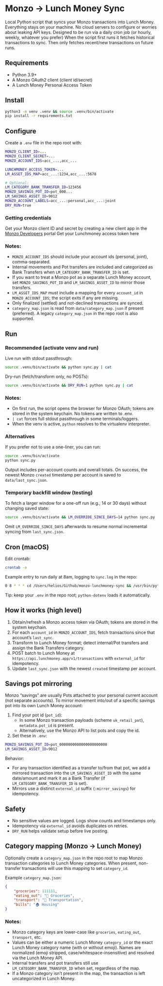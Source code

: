 # Monzo → Lunch Money Sync

Local Python script that syncs your Monzo transactions into Lunch Money. Everything stays on your machine. No cloud servers to configure or worries about leaking API keys.
Designed to be run via a daily cron job (or hourly, weekly, whatever you prefer) 
When the script first runs it fetches historical transactions to sync. Then only fetches recent/new transactions on future runs.

## Requirements

- Python 3.9+
- A Monzo OAuth2 client (client id/secret)
- A Lunch Money Personal Access Token

## Install

```bash
python3 -m venv .venv && source .venv/bin/activate
pip install -r requirements.txt
```

## Configure

Create a `.env` file in the repo root with:

```bash
MONZO_CLIENT_ID=...
MONZO_CLIENT_SECRET=...
MONZO_ACCOUNT_IDS=acc_...,acc_...

LUNCHMONEY_ACCESS_TOKEN=...
LM_ASSET_IDS_MAP=acc_...:1234,acc_...:5678

# Optional:
LM_CATEGORY_BANK_TRANSFER_ID=123456
MONZO_SAVINGS_POT_ID=pot_000...
LM_SAVINGS_ASSET_ID=9012
MONZO_ACCOUNT_LABELS=acc_...:personal,acc_...:joint
DRY_RUN=true
```

### Getting credentials

Get your Monzo client ID and secret by creating a new client app in the [Monzo Developers](https://developers.monzo.com/) portal
Get your Lunchmoney access token here

### Notes:

- `MONZO_ACCOUNT_IDS` should include your account ids (personal, joint), comma-separated.
- Internal movements and Pot transfers are included and categorized as Bank Transfers when `LM_CATEGORY_BANK_TRANSFER_ID` is set.
- If you want to treat a Monzo pot as a separate Lunch Money account, set `MONZO_SAVINGS_POT_ID` and `LM_SAVINGS_ASSET_ID` to mirror those transfers.
- `LM_ASSET_IDS_MAP` must include a mapping for every `account_id` in `MONZO_ACCOUNT_IDS`; the script exits if any are missing.
- Only finalized (settled) and not-declined transactions are synced.
- `category_map.json` is read from `data/category_map.json` if present (preferred). A legacy `category_map.json` in the repo root is also supported.

## Run

### Recommended (activate venv and run)

Live run with stdout passthrough:

```bash
source .venv/bin/activate && python sync.py | cat
```

Dry-run (fetch/transform only, no POSTs):

```bash
source .venv/bin/activate && DRY_RUN=1 python sync.py | cat
```

### Notes:

- On first run, the script opens the browser for Monzo OAuth; tokens are stored in the system keychain. No tokens are written to .env.
- `| cat` forces full stdout passthrough in some terminals/loggers.
- When the venv is active, `python` resolves to the virtualenv interpreter.

### Alternatives

If you prefer not to use a one-liner, you can run:

```bash
source .venv/bin/activate
python sync.py
```

Output includes per-account counts and overall totals. On success, the newest Monzo `created` timestamp per account is saved to `data/last_sync.json`.

### Temporary backfill window (testing)

To fetch a larger window for a one-off run (e.g., 14 or 30 days) without changing saved state:

```bash
source .venv/bin/activate && LM_OVERRIDE_SINCE_DAYS=14 python sync.py | cat
```

Omit `LM_OVERRIDE_SINCE_DAYS` afterwards to resume normal incremental syncing from `last_sync.json`.

## Cron (macOS)

Edit crontab:

```bash
crontab -e
```

Example entry to run daily at 8am, logging to `sync.log` in the repo:

```bash
0 8 * * * cd /Users/helios/Github/monzo-lunchmoney-sync && /usr/bin/python3 sync.py >> sync.log 2>&1
```

Tip: keep your `.env` in the repo root; `python-dotenv` loads it automatically.

## How it works (high level)

1. Obtain/refresh a Monzo access token via OAuth; tokens are stored in the system keychain.
2. For each `account_id` in `MONZO_ACCOUNT_IDS`, fetch transactions since that account’s `last_sync`.
3. Transform to Lunch Money format; detect internal/Pot transfers and assign the Bank Transfers category.
4. POST batch to Lunch Money at `https://api.lunchmoney.app/v1/transactions` with `external_id` for idempotency.
5. Update `last_sync.json` with the newest `created` timestamp per account.

## Savings pot mirroring

Monzo “savings” are usually Pots attached to your personal current account (not separate accounts). To mirror movement into/out of a specific savings pot into its own Lunch Money account:

1. Find your pot id (`pot_id`):
   - In some Monzo transaction payloads (scheme `uk_retail_pot`), `metadata.pot_id` is present.
   - Alternatively, use the Monzo API to list pots and copy the id.
2. Set these in `.env`:

```bash
MONZO_SAVINGS_POT_ID=pot_0000000000000000000000
LM_SAVINGS_ASSET_ID=9012
```

Behavior:

- For any transaction identified as a transfer to/from that pot, we add a mirrored transaction into the `LM_SAVINGS_ASSET_ID` with the same date/amount and mark it as a Bank Transfer (if `LM_CATEGORY_BANK_TRANSFER_ID` is set).
- Mirrors use a distinct `external_id` suffix (`:mirror_savings`) for idempotency.

## Safety

- No sensitive values are logged. Logs show counts and timestamps only.
- Idempotency via `external_id` avoids duplicates on retries.
- `DRY_RUN` helps validate setup before live posting.

## Category mapping (Monzo → Lunch Money)

Optionally create a `category_map.json` in the repo root to map Monzo transaction categories to Lunch Money categories. When present, non-transfer transactions will use this mapping to set `category_id`.

Example `category_map.json`:

```json
{
	"groceries": 111111,
	"eating_out": "🥬 Groceries",
	"transport": "🚗 Transportation",
	"bills": "🏠 Housing"
}
```

### Notes:

- Monzo category keys are lower-case like `groceries`, `eating_out`, `transport`, etc.
- Values can be either a numeric Lunch Money `category_id` or the exact Lunch Money category name (with or without emoji). Names are normalized (emoji stripped, case/whitespace-insensitive) and resolved via the Lunch Money API.
- Internal transfers and pot transfers still use `LM_CATEGORY_BANK_TRANSFER_ID` when set, regardless of the map.
- If a Monzo category isn’t present in the map, the transaction is left uncategorized in Lunch Money.
